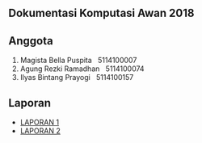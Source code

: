 ## Dokumentasi Komputasi Awan 2018

## Anggota
1. Magista Bella Puspita &nbsp; 5114100007 <br>
2. Agung Rezki Ramadhan &nbsp; 5114100074 <br>
3. Ilyas Bintang Prayogi &nbsp; 5114100157 <br>

## Laporan
* [LAPORAN 1](/laporan-1/README.md)
* [LAPORAN 2](/laporan-2/README.md)